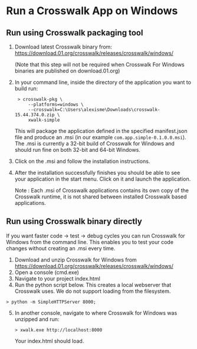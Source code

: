 # Run a Crosswalk App on Windows

## Run using Crosswalk packaging tool

1. Download latest Crosswalk binary from: https://download.01.org/crosswalk/releases/crosswalk/windows/

   (Note that this step will not be required when Crosswalk For Windows binaries are published on download.01.org)

2. In your command line, inside the directory of the application you want to build run:

   ```
    > crosswalk-pkg \
        --platforms=windows \
        --crosswalk=C:\Users\alexisme\Downloads\crosswalk-15.44.374.0.zip \
        xwalk-simple
   ```

   This will package the application defined in the specified manifest.json file and produce an .msi (in our example `com.app.simple-0.1.0.0.msi`). The .msi is currently a 32-bit build of Crosswalk for Windows and should run fine on both 32-bit and 64-bit Windows.

3. Click on the .msi and follow the installation instructions.
4. After the installation successfully finishes you should be able to see your application in the start menu. Click on it and launch the application.

   Note : Each .msi of Crosswalk applications contains its own copy of the Crosswalk runtime, it is not shared between installed Crosswalk based applications.

## <a class='doc-anchor' id='Run-using-Crosswalk-binary-directly'></a>Run using Crosswalk binary directly

If you want faster code -> test -> debug cycles you can run Crosswalk for Windows from the command line. This enables you to test your code changes without creating an .msi every time.

1.  Download and unzip Crosswalk for Windows from https://download.01.org/crosswalk/releases/crosswalk/windows/
2.  Open a console (cmd.exe)
3.  Navigate to your project index.html
4.  Run the python script below. This creates a local webserver that Crosswalk uses.  We do not support loading from the filesystem.

   ```
   > python -m SimpleHTTPServer 8000;
   ```

5. In another console, navigate to where Crosswalk for Windows was unzipped and run:

   ```
   > xwalk.exe http://localhost:8000
   ```
   Your index.html should load.

